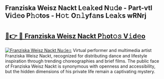 ## Franziska Weisz Nackt L𝚎a𝚔ed N𝚞𝚍e - Part-vtl Vi𝚍𝚎o P𝚑𝚘tos - H𝚘𝚝 O𝚗𝚕yf𝚊ns L𝚎a𝚔s wRNrj

# <h2><a href="http://kf2mbio.oniu.top/?m=Franziska+Weisz+Nackt">🔗👉 🔴 Franziska Weisz Nackt P𝚑ot𝚘𝚜 V𝚒d𝚎o</a></h2>

[![Franziska Weisz Nackt Nu𝚍e𝚜](https://i.imgur.com/0qMVB7G.gif)](http://kf2mbio.oniu.top/?m=Franziska+Weisz+Nackt)
Virtual performer and multimedia artist Franziska Weisz Nackt, recognized for distributing dance and lifestyle inspiration through trending choreographies and brief films. The public face of Franziska Weisz Nackt is synonymous with openness and accessibility, but the hidden dimensions of his private life remain a captivating mystery.  
